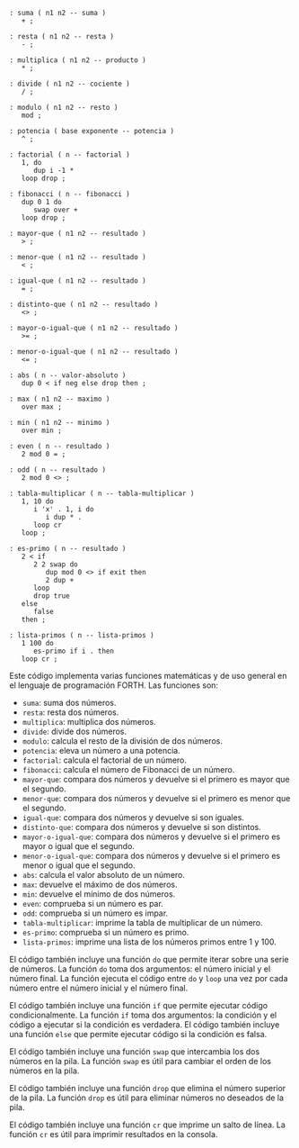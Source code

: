 ```forth
: suma ( n1 n2 -- suma )
   + ;

: resta ( n1 n2 -- resta )
   - ;

: multiplica ( n1 n2 -- producto )
   * ;

: divide ( n1 n2 -- cociente )
   / ;

: modulo ( n1 n2 -- resto )
   mod ;

: potencia ( base exponente -- potencia )
   ^ ;

: factorial ( n -- factorial )
   1, do
      dup i -1 *
   loop drop ;

: fibonacci ( n -- fibonacci )
   dup 0 1 do
      swap over +
   loop drop ;

: mayor-que ( n1 n2 -- resultado )
   > ;

: menor-que ( n1 n2 -- resultado )
   < ;

: igual-que ( n1 n2 -- resultado )
   = ;

: distinto-que ( n1 n2 -- resultado )
   <> ;

: mayor-o-igual-que ( n1 n2 -- resultado )
   >= ;

: menor-o-igual-que ( n1 n2 -- resultado )
   <= ;

: abs ( n -- valor-absoluto )
   dup 0 < if neg else drop then ;

: max ( n1 n2 -- maximo )
   over max ;

: min ( n1 n2 -- minimo )
   over min ;

: even ( n -- resultado )
   2 mod 0 = ;

: odd ( n -- resultado )
   2 mod 0 <> ;

: tabla-multiplicar ( n -- tabla-multiplicar )
   1, 10 do
      i 'x' . 1, i do
         i dup * .
      loop cr
   loop ;

: es-primo ( n -- resultado )
   2 < if
      2 2 swap do
         dup mod 0 <> if exit then
         2 dup +
      loop
      drop true
   else
      false
   then ;

: lista-primos ( n -- lista-primos )
   1 100 do
      es-primo if i . then
   loop cr ;
```

Este código implementa varias funciones matemáticas y de uso general en el lenguaje de programación FORTH. Las funciones son:

* `suma`: suma dos números.
* `resta`: resta dos números.
* `multiplica`: multiplica dos números.
* `divide`: divide dos números.
* `modulo`: calcula el resto de la división de dos números.
* `potencia`: eleva un número a una potencia.
* `factorial`: calcula el factorial de un número.
* `fibonacci`: calcula el número de Fibonacci de un número.
* `mayor-que`: compara dos números y devuelve si el primero es mayor que el segundo.
* `menor-que`: compara dos números y devuelve si el primero es menor que el segundo.
* `igual-que`: compara dos números y devuelve si son iguales.
* `distinto-que`: compara dos números y devuelve si son distintos.
* `mayor-o-igual-que`: compara dos números y devuelve si el primero es mayor o igual que el segundo.
* `menor-o-igual-que`: compara dos números y devuelve si el primero es menor o igual que el segundo.
* `abs`: calcula el valor absoluto de un número.
* `max`: devuelve el máximo de dos números.
* `min`: devuelve el mínimo de dos números.
* `even`: comprueba si un número es par.
* `odd`: comprueba si un número es impar.
* `tabla-multiplicar`: imprime la tabla de multiplicar de un número.
* `es-primo`: comprueba si un número es primo.
* `lista-primos`: imprime una lista de los números primos entre 1 y 100.

El código también incluye una función `do` que permite iterar sobre una serie de números. La función `do` toma dos argumentos: el número inicial y el número final. La función ejecuta el código entre `do` y `loop` una vez por cada número entre el número inicial y el número final.

El código también incluye una función `if` que permite ejecutar código condicionalmente. La función `if` toma dos argumentos: la condición y el código a ejecutar si la condición es verdadera. El código también incluye una función `else` que permite ejecutar código si la condición es falsa.

El código también incluye una función `swap` que intercambia los dos números en la pila. La función `swap` es útil para cambiar el orden de los números en la pila.

El código también incluye una función `drop` que elimina el número superior de la pila. La función `drop` es útil para eliminar números no deseados de la pila.

El código también incluye una función `cr` que imprime un salto de línea. La función `cr` es útil para imprimir resultados en la consola.